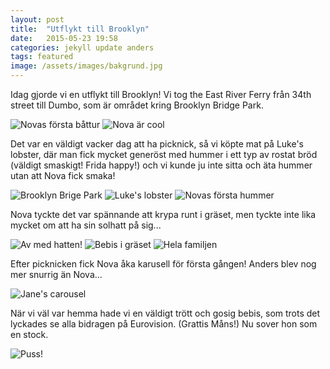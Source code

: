 ```yaml
---
layout: post
title:  "Utflykt till Brooklyn"
date:   2015-05-23 19:58
categories: jekyll update anders
tags: featured
image: /assets/images/bakgrund.jpg
---
```

Idag gjorde vi en utflykt till Brooklyn! Vi tog the East River Ferry från 34th street till Dumbo, som är området kring Brooklyn Bridge Park. 

![Novas första båttur](/assets/images/båt.jpg "")
![Nova är cool](/assets/images/cool.jpg "")

Det var en väldigt vacker dag att ha picknick, så vi köpte mat på Luke's lobster, där man fick mycket generöst med hummer i ett typ av rostat bröd (väldigt smaskigt! Frida happy!) och vi kunde ju inte sitta och äta hummer utan att Nova fick smaka!

![Brooklyn Brige Park](/assets/images/park.jpg "")
![Luke's lobster](/assets/images/lukes.jpg "")
![Novas första hummer](/assets/images/lobster.jpg "")

Nova tyckte det var spännande att krypa runt i gräset, men tyckte inte lika mycket om att ha sin solhatt på sig...

![Av med hatten!](/assets/images/avmedhatt.jpg "")
![Bebis i gräset](/assets/images/novaigräs.jpg "")
![Hela familjen](/assets/images/familj.jpg "")

Efter picknicken fick Nova åka karusell för första gången! Anders blev nog mer snurrig än Nova...

![Jane's carousel](/assets/images/karusell.jpg "")

När vi väl var hemma hade vi en väldigt trött och gosig bebis, som trots det lyckades se alla bidragen på Eurovision. (Grattis Måns!) Nu sover hon som en stock. 

![Puss!](/assets/images/puss.jpg "")










